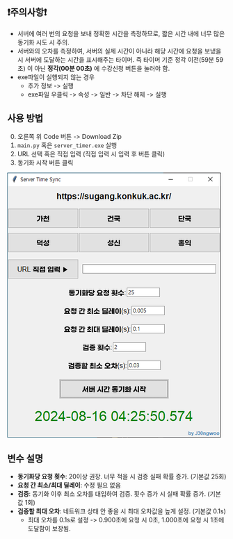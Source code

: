 ## ❗주의사항❗
- 서버에 여러 번의 요청을 보내 정확한 시간을 측정하므로, 짧은 시간 내에 너무 많은 동기화 시도 시 주의.
- 서버와의 오차를 측정하여, 서버의 실제 시간이 아니라 해당 시간에 요청을 보냈을 시 서버에 도달하는 시간을 표시해주는 타이머. 즉 타이머 기준 정각 이전(59분 59초) 이 아닌 **정각(00분 00초)** 에 수강신청 버튼을 눌러야 함.
- exe파일이 실행되지 않는 경우
  - 추가 정보 -> 실행
  - exe파일 우클릭 -> 속성 -> 일반 -> 차단 해제 -> 실행
## 사용 방법

0. 오른쪽 위 Code 버튼 -> Download Zip
1. `main.py` 혹은 `server_timer.exe` 실행
2. URL 선택 혹은 직접 입력 (직접 입력 시 입력 후 버튼 클릭)
3. 동기화 시작 버튼 클릭

![설정 예시](images/example1.png)

## 변수 설명
- **동기화당 요청 횟수**: 20이상 권장. 너무 적을 시 검증 실패 확률 증가. (기본값 25회)
- **요청 간 최소/최대 딜레이**: 수정 필요 없음
- **검증**: 동기화 이후 최소 오차를 대입하여 검증. 횟수 증가 시 실패 확률 증가. (기본값 1회) 
- **검증할 최대 오차**: 네트워크 상태 안 좋을 시 최대 오차값을 높게 설정. (기본값 0.1s) 
  - 최대 오차를 0.1s로 설정 -> 0.900초에 요청 시 0초, 1.000초에 요청 시 1초에 도달함이 보장됨.   
